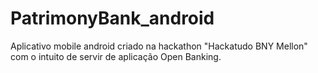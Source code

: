 # PatrimonyBank_android

Aplicativo mobile android criado na  hackathon "Hackatudo BNY Mellon" com o intuito de servir de aplicação Open Banking.
